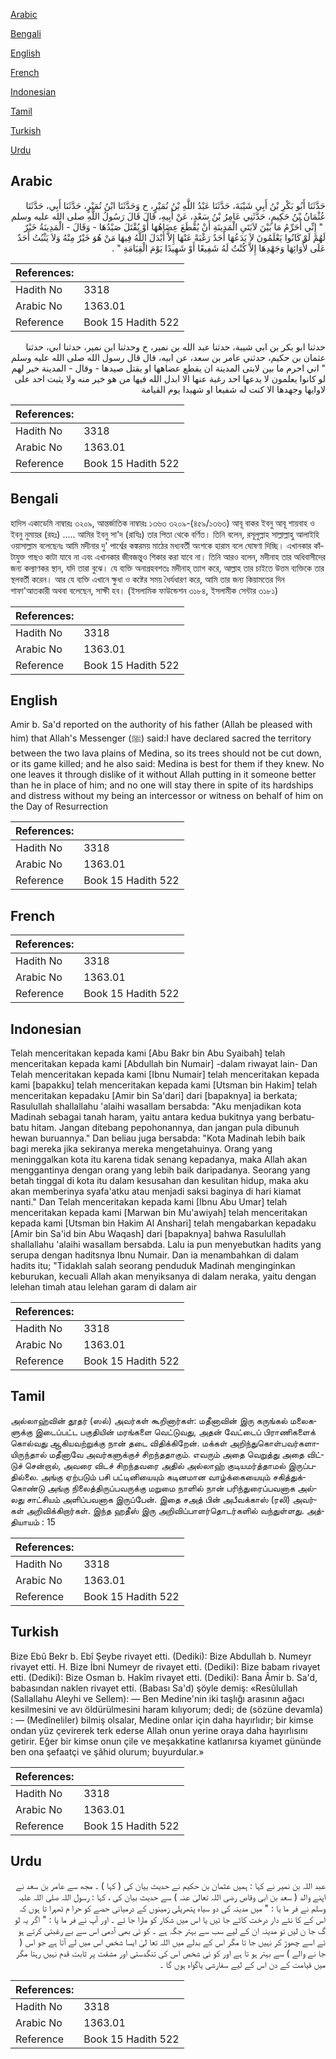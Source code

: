 [Arabic](#arabic)

[Bengali](#bengali)

[English](#english)

[French](#french)

[Indonesian](#indonesian)

[Tamil](#tamil)

[Turkish](#turkish)

[Urdu](#urdu)

## Arabic


<div dir="rtl" lang="ar" style={{fontSize:'larger',backgroundColor:'#f8f9fa',padding:20}}>
حَدَّثَنَا أَبُو بَكْرِ بْنُ أَبِي شَيْبَةَ، حَدَّثَنَا عَبْدُ اللَّهِ بْنُ نُمَيْرٍ، ح وَحَدَّثَنَا ابْنُ نُمَيْرٍ، حَدَّثَنَا أَبِي، حَدَّثَنَا عُثْمَانُ بْنُ حَكِيمٍ، حَدَّثَنِي عَامِرُ بْنُ سَعْدٍ، عَنْ أَبِيهِ، قَالَ قَالَ رَسُولُ اللَّهِ صلى الله عليه وسلم ‏ "‏ إِنِّي أُحَرِّمُ مَا بَيْنَ لاَبَتَىِ الْمَدِينَةِ أَنْ يُقْطَعَ عِضَاهُهَا أَوْ يُقْتَلَ صَيْدُهَا - وَقَالَ - الْمَدِينَةُ خَيْرٌ لَهُمْ لَوْ كَانُوا يَعْلَمُونَ لاَ يَدَعُهَا أَحَدٌ رَغْبَةً عَنْهَا إِلاَّ أَبْدَلَ اللَّهُ فِيهَا مَنْ هُوَ خَيْرٌ مِنْهُ وَلاَ يَثْبُتُ أَحَدٌ عَلَى لأْوَائِهَا وَجَهْدِهَا إِلاَّ كُنْتُ لَهُ شَفِيعًا أَوْ شَهِيدًا يَوْمَ الْقِيَامَةِ ‏"‏ ‏.‏
</div>
<div style={{backgroundColor:'#f8f9fa',padding:20, marginBottom: 10}}><table> <thead> <tr> <th>References:</th> <th></th> </tr> </thead> <tbody><tr><td>Hadith No</td><td>3318</td></tr><tr><td>Arabic No</td><td>1363.01</td></tr><tr><td>Reference</td><td>Book 15 Hadith 522</td></tr></tbody></table></div>


<div dir="rtl" lang="ar" style={{fontSize:'larger',backgroundColor:'#f8f9fa',padding:20}}>
حدثنا ابو بكر بن ابي شيبة، حدثنا عبد الله بن نمير، ح وحدثنا ابن نمير، حدثنا ابي، حدثنا عثمان بن حكيم، حدثني عامر بن سعد، عن ابيه، قال قال رسول الله صلى الله عليه وسلم " اني احرم ما بين لابتى المدينة ان يقطع عضاهها او يقتل صيدها - وقال - المدينة خير لهم لو كانوا يعلمون لا يدعها احد رغبة عنها الا ابدل الله فيها من هو خير منه ولا يثبت احد على لاوايها وجهدها الا كنت له شفيعا او شهيدا يوم القيامة
</div>
<div style={{backgroundColor:'#f8f9fa',padding:20, marginBottom: 10}}><table> <thead> <tr> <th>References:</th> <th></th> </tr> </thead> <tbody><tr><td>Hadith No</td><td>3318</td></tr><tr><td>Arabic No</td><td>1363.01</td></tr><tr><td>Reference</td><td>Book 15 Hadith 522</td></tr></tbody></table></div>

## Bengali


<div dir="ltr" lang="bn" style={{fontSize:'larger',backgroundColor:'#f8f9fa',padding:20}}>
হাদিস একাডেমি নাম্বারঃ ৩২০৯, আন্তর্জাতিক নাম্বারঃ ১৩৬৩ ৩২০৯-(৪৫৯/১৩৬৩) আবূ বাকর ইবনু আবূ শায়বাহ ও ইবনু নুমায়র (রহঃ) ..... আমির ইবনু সা'দ (রাযিঃ) তার পিতা থেকে বর্ণিত। তিনি বলেন, রসূলুল্লাহ সাল্লাল্লাহু আলাইহি ওয়াসাল্লাম বলেছেনঃ আমি মদীনার দু' পার্শ্বের কঙ্করময় মাঠের মধ্যবর্তী অংশকে হারাম বলে ঘোষণা দিচ্ছি। এখানকার কাঁটাযুক্ত গাছও কাটা যাবে না এবং এখানকার জীবজন্তুও শিকার করা যাবে না। তিনি আরও বলেন, মদীনাহ তার অধিবাসীদের জন্য কল্যাণকর স্থান, যদি তারা বুঝে। যে ব্যক্তি অনাগ্রহবশতঃ মদীনাহ্ ত্যাগ করে, আল্লাহ তার চাইতে উত্তম ব্যক্তিকে তার স্থলবর্তী করেন। আর যে ব্যক্তি এখানে ক্ষুধা ও কষ্টের সময় ধৈর্যধারণ করে, আমি তার জন্য কিয়ামতের দিন শাফা'আতকারী অথবা বলেছেন, সাক্ষী হব। (ইসলামিক ফাউন্ডেশন ৩১৮৪, ইসলামীক সেন্টার ৩১৮১)
</div>
<div style={{backgroundColor:'#f8f9fa',padding:20, marginBottom: 10}}><table> <thead> <tr> <th>References:</th> <th></th> </tr> </thead> <tbody><tr><td>Hadith No</td><td>3318</td></tr><tr><td>Arabic No</td><td>1363.01</td></tr><tr><td>Reference</td><td>Book 15 Hadith 522</td></tr></tbody></table></div>

## English


<div dir="ltr" lang="en" style={{fontSize:'larger',backgroundColor:'#f8f9fa',padding:20}}>
Amir b. Sa'd reported on the authority of his father (Allah be pleased with him) that Allah's Messenger (ﷺ) said:I have declared sacred the territory between the two lava plains of Medina, so its trees should not be cut down, or its game killed; and he also said: Medina is best for them if they knew. No one leaves it through dislike of it without Allah putting in it someone better than he in place of him; and no one will stay there in spite of its hardships and distress without my being an intercessor or witness on behalf of him on the Day of Resurrection
</div>
<div style={{backgroundColor:'#f8f9fa',padding:20, marginBottom: 10}}><table> <thead> <tr> <th>References:</th> <th></th> </tr> </thead> <tbody><tr><td>Hadith No</td><td>3318</td></tr><tr><td>Arabic No</td><td>1363.01</td></tr><tr><td>Reference</td><td>Book 15 Hadith 522</td></tr></tbody></table></div>

## French


<div dir="ltr" lang="fr" style={{fontSize:'larger',backgroundColor:'#f8f9fa',padding:20}}>

</div>
<div style={{backgroundColor:'#f8f9fa',padding:20, marginBottom: 10}}><table> <thead> <tr> <th>References:</th> <th></th> </tr> </thead> <tbody><tr><td>Hadith No</td><td>3318</td></tr><tr><td>Arabic No</td><td>1363.01</td></tr><tr><td>Reference</td><td>Book 15 Hadith 522</td></tr></tbody></table></div>

## Indonesian


<div dir="ltr" lang="id" style={{fontSize:'larger',backgroundColor:'#f8f9fa',padding:20}}>
Telah menceritakan kepada kami [Abu Bakr bin Abu Syaibah] telah menceritakan kepada kami [Abdullah bin Numair] -dalam riwayat lain- Dan Telah menceritakan kepada kami [Ibnu Numair] telah menceritakan kepada kami [bapakku] telah menceritakan kepada kami [Utsman bin Hakim] telah menceritakan kepadaku [Amir bin Sa'dari] dari [bapaknya] ia berkata; Rasulullah shallallahu 'alaihi wasallam bersabda: "Aku menjadikan kota Madinah sebagai tanah haram, yaitu antara kedua bukitnya yang berbatu-batu hitam. Jangan ditebang pepohonannya, dan jangan pula dibunuh hewan buruannya." Dan beliau juga bersabda: "Kota Madinah lebih baik bagi mereka jika sekiranya mereka mengetahuinya. Orang yang meninggalkan kota itu karena tidak senang kepadanya, maka Allah akan menggantinya dengan orang yang lebih baik daripadanya. Seorang yang betah tinggal di kota itu dalam kesusahan dan kesulitan hidup, maka aku akan memberinya syafa'atku atau menjadi saksi baginya di hari kiamat nanti." Dan Telah menceritakan kepada kami [Ibnu Abu Umar] telah menceritakan kepada kami [Marwan bin Mu'awiyah] telah menceritakan kepada kami [Utsman bin Hakim Al Anshari] telah mengabarkan kepadaku [Amir bin Sa'id bin Abu Waqash] dari [bapaknya] bahwa Rasulullah shallallahu 'alaihi wasallam bersabda. Lalu ia pun menyebutkan hadits yang serupa dengan haditsnya Ibnu Numair. Dan ia menambahkan di dalam hadits itu; "Tidaklah salah seorang penduduk Madinah menginginkan keburukan, kecuali Allah akan menyiksanya di dalam neraka, yaitu dengan lelehan timah atau lelehan garam di dalam air
</div>
<div style={{backgroundColor:'#f8f9fa',padding:20, marginBottom: 10}}><table> <thead> <tr> <th>References:</th> <th></th> </tr> </thead> <tbody><tr><td>Hadith No</td><td>3318</td></tr><tr><td>Arabic No</td><td>1363.01</td></tr><tr><td>Reference</td><td>Book 15 Hadith 522</td></tr></tbody></table></div>

## Tamil


<div dir="ltr" lang="ta" style={{fontSize:'larger',backgroundColor:'#f8f9fa',padding:20}}>
அல்லாஹ்வின் தூதர் (ஸல்) அவர்கள் கூறினார்கள்: மதீனாவின் இரு கருங்கல் மலைகளுக்கு இடைப்பட்ட பகுதியின் மரங்களை வெட்டுவது, அதன் வேட்டைப் பிராணிகளைக் கொல்வது ஆகியவற்றுக்கு நான் தடை விதிக்கிறேன். மக்கள் அறிந்துகொள்பவர்களாயிருந்தால் மதீனாவே அவர்களுக்குச் சிறந்ததாகும். எவரும் அதை வெறுத்து அதை விட்டுச் சென்றால், அவரை விடச் சிறந்தவரை அதில் அல்லாஹ் குடியமர்த்தாமல் இருப்பதில்லை. அங்கு ஏற்படும் பசி பட்டினியையும் கடினமான வாழ்க்கையையும் சகித்துக்கொண்டு அங்கு நிலைத்திருப்பவருக்கு மறுமை நாளில் நான் பரிந்துரைப்பவனாக அல்லது சாட்சியம் அளிப்பவனாக இருப்பேன். இதை சஅத் பின் அபீவக்காஸ் (ரலி) அவர்கள் அறிவிக்கிறார்கள். இந்த ஹதீஸ் இரு அறிவிப்பாளர்தொடர்களில் வந்துள்ளது. அத்தியாயம் : 15
</div>
<div style={{backgroundColor:'#f8f9fa',padding:20, marginBottom: 10}}><table> <thead> <tr> <th>References:</th> <th></th> </tr> </thead> <tbody><tr><td>Hadith No</td><td>3318</td></tr><tr><td>Arabic No</td><td>1363.01</td></tr><tr><td>Reference</td><td>Book 15 Hadith 522</td></tr></tbody></table></div>

## Turkish


<div dir="ltr" lang="tr" style={{fontSize:'larger',backgroundColor:'#f8f9fa',padding:20}}>
Bize Ebû Bekr b. Ebî Şeybe rivayet etti. (Dediki): Bize Abdullah b. Numeyr rivayet etti. H. Bize İbni Numeyr de rivayet etti. (Dediki): Bize babam rivayet etti. (Dediki): Bize Osman b. Hakîm rivayet etti. (Dediki): Bana Âmir b. Sa'd, babasından naklen rivayet etti. (Babası Sa'd) şöyle demiş: «Resûlullah (Sallallahu Aleyhi ve Sellem): — Ben Medine'nin iki taşlığı arasının ağacı kesilmesini ve avı öldürülmesini haram kılıyorum; dedi; de (sözüne devamla) : — (Medîneliler) bilmiş olsalar, Medine onlar için daha hayırlıdır; bir kimse ondan yüz çevirerek terk ederse Allah onun yerine oraya daha hayırlısını getirir. Eğer bir kimse onun çile ve meşakkatine katlanırsa kıyamet gününde ben ona şefaatçi ve şâhid olurum; buyurdular.»
</div>
<div style={{backgroundColor:'#f8f9fa',padding:20, marginBottom: 10}}><table> <thead> <tr> <th>References:</th> <th></th> </tr> </thead> <tbody><tr><td>Hadith No</td><td>3318</td></tr><tr><td>Arabic No</td><td>1363.01</td></tr><tr><td>Reference</td><td>Book 15 Hadith 522</td></tr></tbody></table></div>

## Urdu


<div dir="rtl" lang="ur" style={{fontSize:'larger',backgroundColor:'#f8f9fa',padding:20}}>
عبد اللہ بن نمیر نے کہا : ہمیں عثمان بن حکیم نے حدیث بیان کی ( کہا ) ۔ مجھ سے عامر بن سعد نے اپنے والد ( سعد بن ابی وقاص رضی اللہ تعالیٰ عنہ ) سے حدیث بیان کی ، کہا : رسول اللہ صلی اللہ علیہ وسلم نے فر ما یا : " میں مدینہ کی دو سیاہ پتھریلی زمینوں کے درمیانی حصے کو حرا م ٹھہرا تا ہوں کہ اس کے کا نٹے دار درخت کاٹے جا ئیں یا اس میں شکار کو مارا جا ئے ۔ اور آپ نے فر ما یا : " اگر یہ لو گ جا ن لیں تو مدینہ ان کے لیے سب سے بہتر جگہ ہے ۔ کو ئی بھی آدمی اس سے بے رغبتی کرتے ہو ئے اسے چھوڑ کر نہیں جا تا مگر اس کے بدلے میں اللہ تعا لیٰ ایسا شخص اس میں لے آتا ہے جو اس ( جا نے والے ) سے بہتر ہو تا ہے اور کو ئی شخص اس کی تنگدستی اور مشقت پر ثابت قدم نہیں رہتا مگر میں قیامت کے دن اس کے لیے سفارشی یاگواہ ہوں گا ۔
</div>
<div style={{backgroundColor:'#f8f9fa',padding:20, marginBottom: 10}}><table> <thead> <tr> <th>References:</th> <th></th> </tr> </thead> <tbody><tr><td>Hadith No</td><td>3318</td></tr><tr><td>Arabic No</td><td>1363.01</td></tr><tr><td>Reference</td><td>Book 15 Hadith 522</td></tr></tbody></table></div>